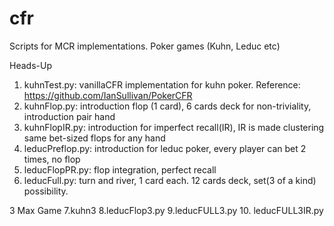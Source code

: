 # cfr
Scripts for MCR implementations. Poker games (Kuhn, Leduc etc)

Heads-Up
1. kuhnTest.py: vanillaCFR implementation for kuhn poker. Reference: https://github.com/IanSullivan/PokerCFR
2. kuhnFlop.py: introduction flop (1 card), 6 cards deck for non-triviality, introduction pair hand
3. kuhnFlopIR.py: introduction for imperfect recall(IR), IR is made clustering same bet-sized flops for any hand
4. leducPreflop.py: introduction for leduc poker, every player can bet 2 times, no flop
5. leducFlopPR.py: flop integration, perfect recall
6. leducFull.py: turn and river, 1 card each. 12 cards deck, set(3 of a kind) possibility.

3 Max Game
  7.kuhn3 
  8.leducFlop3.py
  9.leducFULL3.py
  10. leducFULL3IR.py
